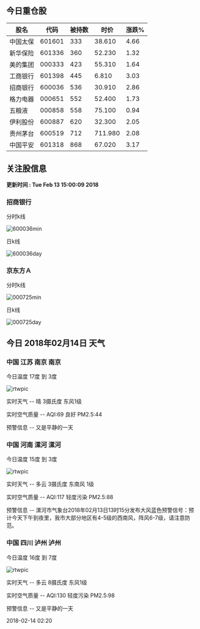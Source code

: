 
## 今日重仓股 

|股名|代码|被持数|时价|涨跌%|
|---|---|---|---|---|
|中国太保|601601|333|38.610|4.66|
|新华保险|601336|360|52.230|1.32|
|美的集团|000333|423|55.310|1.64|
|工商银行|601398|445|6.810|3.03|
|招商银行|600036|536|30.910|2.86|
|格力电器|000651|552|52.400|1.73|
|五粮液|000858|558|75.100|0.94|
|伊利股份|600887|620|32.300|2.05|
|贵州茅台|600519|712|711.980|2.08|
|中国平安|601318|868|67.020|3.17|

## 关注股信息
**更新时间 : Tue Feb 13 15:00:09 2018**
### 招商银行 
分时k线

![600036min](http://image.sinajs.cn/newchart/min/n/sh600036.gif)

日k线

![600036day](http://image.sinajs.cn/newchart/daily/n/sh600036.gif)

### 京东方Ａ 
分时k线

![000725min](http://image.sinajs.cn/newchart/min/n/sz000725.gif)

日k线

![000725day](http://image.sinajs.cn/newchart/daily/n/sz000725.gif)
## 今日 2018年02月14日 天气
### 中国 江苏 南京 南京

今日温度 17度 到 3度

![rtwpic](http://app1.showapi.com/weather/icon/night/00.png)

实时天气 -- 晴 3摄氏度 东风1级

实时空气质量 -- AQI:69 良好 PM2.5:44

预警信息 -- 又是平静的一天
    
### 中国 河南 漯河 漯河

今日温度 15度 到 3度

![rtwpic](http://app1.showapi.com/weather/icon/night/01.png)

实时天气 -- 多云 3摄氏度 东南风 1级

实时空气质量 -- AQI:117 轻度污染 PM2.5:88

预警信息 -- 漯河市气象台2018年02月13日13时15分发布大风蓝色预警信号：预计今天下午到夜里，我市大部分地区有4-5级的西南风，阵风6-7级，请注意防范。
    
### 中国 四川 泸州 泸州

今日温度 16度 到 7度

![rtwpic](http://app1.showapi.com/weather/icon/night/01.png)

实时天气 -- 多云 8摄氏度 东风1级

实时空气质量 -- AQI:130 轻度污染 PM2.5:98

预警信息 -- 又是平静的一天
    
2018-02-14 02:20